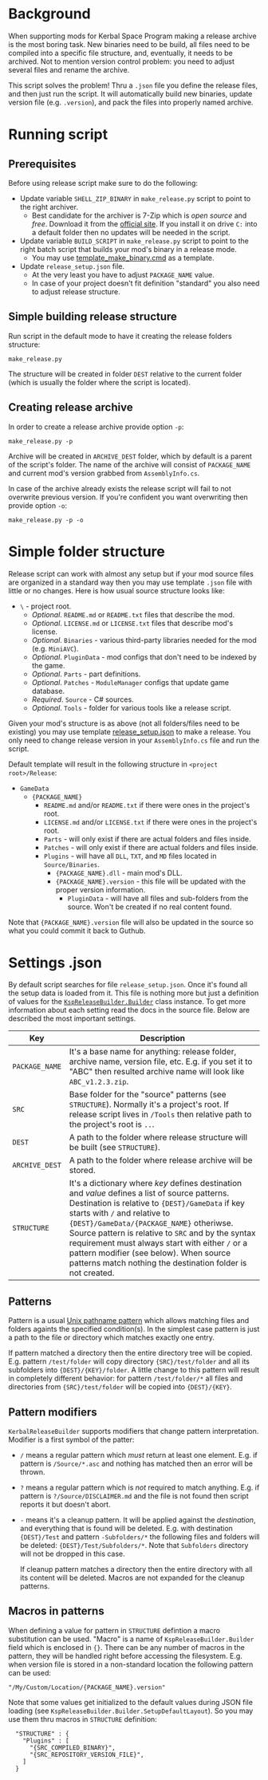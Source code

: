 # Background

When supporting mods for Kerbal Space Program making a release archive is the most boring task. New binaries need to be build, all
files need to be compiled into a specific file structure, and, eventually, it needs to be archived. Not to mention version control
problem: you need to adjust several files and rename the archive.

This script solves the problem! Thru a `.json` file you define the release files, and then just run the script. It will automatically
build new binaries, update version file (e.g. `.version`), and pack the files into properly named archive.

# Running script

## Prerequisites

Before using release script make sure to do the following:

* Update variable `SHELL_ZIP_BINARY` in `make_release.py` script to point to the right archiver.
  - Best candidate for the archiver is 7-Zip which is _open source_ and _free_.
    Download it from the [official site](http://www.7-zip.org/download.html).  If you install it on drive `C:` into a default folder
    then no updates will be needed in the script.
* Update variable `BUILD_SCRIPT` in `make_release.py` script to point to the right batch script that builds your mod's binary in
  a release mode.
   * You may use
    [template_make_binary.cmd](https://github.com/ihsoft/KerbalReleaseBuilder/blob/master/template_make_binary.cmd) as a template.
* Update `release_setup.json` file.
  * At the very least you have to adjust `PACKAGE_NAME` value.
  * In case of your project doesn't fit definition "standard" you also need to adjust release structure.

## Simple building release structure

Run script in the default mode to have it creating the release folders structure:
```
make_release.py
````

The structure will be created in folder `DEST` relative to the current folder (which is usually the folder where the script is located).

## Creating release archive

In order to create a release archive provide option `-p`:
```
make_release.py -p
````

Archive will be created in `ARCHIVE_DEST` folder, which by default is a parent of the script's folder. The name of the archive
will consist of `PACKAGE_NAME` and current mod's version grabbed from `AssemblyInfo.cs`.

In case of the archive already exists the release script will fail to not overwrite previous version. If you're confident you want
overwriting then provide option `-o`:

```
make_release.py -p -o
````

# Simple folder structure

Release script can work with almost any setup but if your mod source files are organized in a standard way then you may use template
`.json` file with little or no changes. Here is how usual source structure looks like:

* `\` - project root.
  * _Optional_. `README.md` or `README.txt` files that describe the mod.
  * _Optional_. `LICENSE.md` or `LICENSE.txt` files that describe mod's license.
  * _Optional_. `Binaries` - various third-party libraries needed for the mod (e.g. `MiniAVC`).
  * _Optional_. `PluginData` - mod configs that don't need to be indexed by the game.
  * _Optional_. `Parts` - part definitions.
  * _Optional_. `Patches` - `ModuleManager` configs that update game database.
  * _Required_. `Source` - C# sources.
  * _Optional_. `Tools` - folder for various tools like a release script.

Given your mod's structure is as above (not all folders/files need to be existing) you may use template
[release_setup.json](https://github.com/ihsoft/KerbalReleaseBuilder/blob/master/release_setup.json) to make a release.
You only need to change release version in your `AssemblyInfo.cs` file and run the script.

Default template will result in the following structure in `<project root>/Release`:

* `GameData`
  * `{PACKAGE_NAME}`
    * `README.md` and/or `README.txt` if there were ones in the project's root.
    * `LICENSE.md` and/or `LICENSE.txt` if there were ones in the project's root.
    * `Parts` - will only exist if there are actual folders and files inside.
    * `Patches` - will only exist if there are actual folders and files inside.
    * `Plugins` - will have all `DLL`, `TXT`, and `MD` files located in `Source/Binaries`.
      * `{PACKAGE_NAME}.dll` - main mod's DLL.
      * `{PACKAGE_NAME}.version` - this file will be updated with the proper version information.
        * `PluginData` - will have all files and sub-folders from the source. Won't be created if no real content found.

Note that `{PACKAGE_NAME}.version` file will also be updated in the source so what you could commit it back to Guthub.
        

# Settings .json

By default script searches for file `release_setup.json`. Once it's found all the setup data is loaded from it. This file is nothing
more but just a definition of values for the
[`KspReleaseBuilder.Builder`](https://github.com/ihsoft/KerbalReleaseBuilder/blob/master/KspReleaseBuilder.py) class instance.
To get more information about each setting read the docs in the source file. Below are described the most important settings.

| Key | Description |
|-----|-------------|
| `PACKAGE_NAME` | It's a base name for anything: release folder, archive name, version file, etc. E.g. if you set it to "ABC" then resulted archive name will look like `ABC_v1.2.3.zip`. |
| `SRC` | Base folder for the "source" patterns (see `STRUCTURE`). Normally it's a project's root. If release script lives in `/Tools` then relative path to the project's root is `..`. |
| `DEST` | A path to the folder where release structure will be built (see `STRUCTURE`). |
| `ARCHIVE_DEST` | A path to the folder where release archive will be stored. |
| `STRUCTURE` | It's a dictionary where _key_ defines destination and _value_ defines a list of source patterns. Destination is relative to `{DEST}/GameData` if key starts with `/` and relative to `{DEST}/GameData/{PACKAGE_NAME}` otheriwse. Source pattern is relative to `SRC` and by the syntax requirement must always start with either `/` or a pattern modifier (see below). When source patterns match nothing the destination folder is not created. |

## Patterns

Pattern is a usual [Unix pathname pattern](http://pubs.opengroup.org/onlinepubs/000095399/utilities/xcu_chap02.html#tag_02_13)
which allows matching files and folders againts the specified condition(s). In the simplest case pattern is just a path to the file or directory which matches exactly one entry.

If pattern matched a directory then the entire directory tree will be copied. E.g. pattern `/test/folder` will copy directory
`{SRC}/test/folder` and all its subfolders into `{DEST}/{KEY}/folder`. A little change to this pattern will result in completely
different behavior: for pattern `/test/folder/*` all files and directories from `{SRC}/test/folder` will be copied into `{DEST}/{KEY}`.

## Pattern modifiers

`KerbalReleaseBuilder` supports modifiers that change pattern interpretation. Modifier is a first symbol of the patter:
* `/` means a regular pattern which _must_ return at least one element. E.g. if pattern is `/Source/*.asc` and nothing has matched then
  an error will be thrown.
* `?` means a regular pattern which is _not_ required to match anything. E.g. if pattern is `?/Source/DISCLAIMER.md` and the file is
  not found then script reports it but doesn't abort.
* `-` means it's a cleanup pattern. It will be applied against the _destination_, and everything that is found will be deleted. E.g.
  with destination `{DEST}/Test` and pattern `-Subfolders/*` the following files and folders will be deleted: 
  `{DEST}/Test/Subfolders/*`. Note that `Subfolders` directory will not be dropped in this case.
  
  If cleanup pattern matches a directory then the entire directory with all its content will be deleted. Macros are not expanded
  for the cleanup patterns.

## Macros in patterns

When defining a value for pattern in `STRUCTURE` defintion a macro substitution can be used. "Macro" is a name of
`KspReleaseBuilder.Builder` field which is enclosed in `{}`. There can be any number of macros in the pattern, they will be
handled right before accessing the filesystem. E.g. when version file is stored in a non-standard location the following pattern can
be used:
```
"/My/Custom/Location/{PACKAGE_NAME}.version"
```

Note that some values get initialized to the default values during JSON file loading (see 
`KspReleaseBuilder.Builder.SetupDefaultLayout`). So you may use them thru macros in `STRUCTURE` definition:
```
  "STRUCTURE" : {
    "Plugins" : [
      "{SRC_COMPILED_BINARY}",
      "{SRC_REPOSITORY_VERSION_FILE}",
    ]
  }
```
